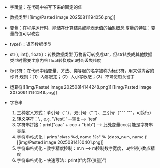 - 字面量：在代码中被写下来的固定的值
  
- 数据类型
![[img/Pasted image 20250811194056.png]]

- 变量：在程序运行时，能储存计算结果或能表示值的抽象概念
  变量的特征：变量的值可以改变
  
- type()：返回数据类型
  
- str(), int(), float()：转换数据类型
  万物皆可转换成str，但str转换成其他数据类型时需要注意内容
  float转换成int时会丢失精度
  
- 标识符：在代码中给变量、方法、类等起的名字被称为标识符，用来做内容的标识
  规则：（1）内容限定；（2）大小写敏感；（3）不可使用关键字
  
- 运算符![[img/Pasted image 20250814144248.png]]![[img/Pasted image 20250814144349.png]]

- 字符串
  1. 三种定义方式：单引号（' '）、双引号（" "）、三引号（""" """，可换行）
  2. 转义字符：\ , e.g. '\\'test\\'' --输出--> 'test'
  3. 字符串拼接：print("aaa" + ccc + "bbb")  -->  此处变量ccc只能是字符串类型
  4. 字符串格式化：print("class %d, name %s" % (class_num, name))![[img/Pasted image 20250814160401.png]]
  5. 字符串格式化 - 数字精度控制：m.n --> m控制数字宽度，.n控制小数点精度
  6. 字符串格式化 - 快速写法：print(f"内容{变量}")